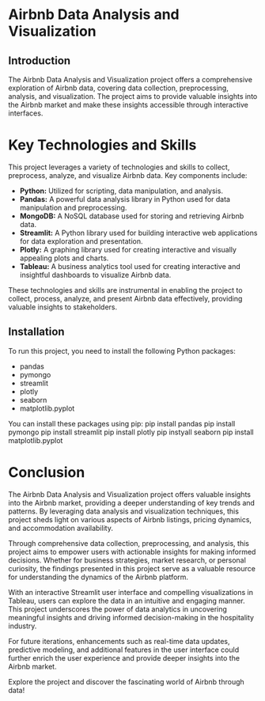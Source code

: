# Airbnb Data Analysis and Visualization

## Introduction
The Airbnb Data Analysis and Visualization project offers a comprehensive exploration of Airbnb data, covering data collection, preprocessing, analysis, and visualization. The project aims to provide valuable insights into the Airbnb market and make these insights accessible through interactive interfaces.


# Key Technologies and Skills

This project leverages a variety of technologies and skills to collect, preprocess, analyze, and visualize Airbnb data. Key components include:

- **Python:** Utilized for scripting, data manipulation, and analysis.
- **Pandas:** A powerful data analysis library in Python used for data manipulation and preprocessing.
- **MongoDB:** A NoSQL database used for storing and retrieving Airbnb data.
- **Streamlit:** A Python library used for building interactive web applications for data exploration and presentation.
- **Plotly:** A graphing library used for creating interactive and visually appealing plots and charts.
- **Tableau:** A business analytics tool used for creating interactive and insightful dashboards to visualize Airbnb data.

These technologies and skills are instrumental in enabling the project to collect, process, analyze, and present Airbnb data effectively, providing valuable insights to stakeholders.

## Installation
To run this project, you need to install the following Python packages:
- pandas
- pymongo
- streamlit
- plotly
- seaborn
- matplotlib.pyplot

You can install these packages using pip:
  pip install pandas
  pip install pymongo
  pip install streamlit
  pip install plotly
  pip instyall seaborn
  pip install matplotlib.pyplot

# Conclusion

The Airbnb Data Analysis and Visualization project offers valuable insights into the Airbnb market, providing a deeper understanding of key trends and patterns. By leveraging data analysis and visualization techniques, this project sheds light on various aspects of Airbnb listings, pricing dynamics, and accommodation availability.

Through comprehensive data collection, preprocessing, and analysis, this project aims to empower users with actionable insights for making informed decisions. Whether for business strategies, market research, or personal curiosity, the findings presented in this project serve as a valuable resource for understanding the dynamics of the Airbnb platform.

With an interactive Streamlit user interface and compelling visualizations in Tableau, users can explore the data in an intuitive and engaging manner. This project underscores the power of data analytics in uncovering meaningful insights and driving informed decision-making in the hospitality industry.

For future iterations, enhancements such as real-time data updates, predictive modeling, and additional features in the user interface could further enrich the user experience and provide deeper insights into the Airbnb market.

Explore the project and discover the fascinating world of Airbnb through data!


